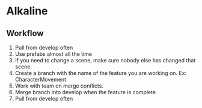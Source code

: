 # Alkaline

## Workflow

1) Pull from develop often
2) Use prefabs almost all the time
3) If you need to change a scene, make sure nobody else has changed that scene.
4) Create a branch with the name of the feature you are working on. Ex: CharacterMovement
5) Work with team on merge conflicts.
6) Merge branch into develop when the feature is complete
7) Pull from develop often
